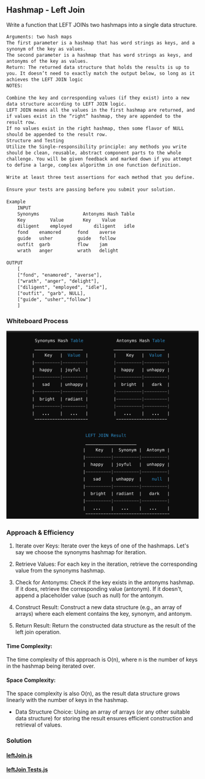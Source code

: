 ## Hashmap - Left Join
Write a function that LEFT JOINs two hashmaps into a single data structure.

    Arguments: two hash maps
    The first parameter is a hashmap that has word strings as keys, and a synonym of the key as values.
    The second parameter is a hashmap that has word strings as keys, and antonyms of the key as values.
    Return: The returned data structure that holds the results is up to you. It doesn’t need to exactly match the output below, so long as it achieves the LEFT JOIN logic
    NOTES:
    
    Combine the key and corresponding values (if they exist) into a new data structure according to LEFT JOIN logic.
    LEFT JOIN means all the values in the first hashmap are returned, and if values exist in the “right” hashmap, they are appended to the result row.
    If no values exist in the right hashmap, then some flavor of NULL should be appended to the result row.
    Structure and Testing
    Utilize the Single-responsibility principle: any methods you write should be clean, reusable, abstract component parts to the whole challenge. You will be given feedback and marked down if you attempt to define a large, complex algorithm in one function definition.
    
    Write at least three test assertions for each method that you define.
    
    Ensure your tests are passing before you submit your solution.
    
    Example
        INPUT
        Synonyms          	 	Antonyms Hash Table	 
        Key	        Value	 	Key	   Value
        diligent	employed        diligent   idle
        fond	enamored	  fond	  averse
        guide	usher	 	  guide	  follow
        outfit	garb	 	  flow	  jam
        wrath	anger	 	  wrath	  delight

    OUTPUT
        [
        ["fond", "enamored", "averse"],
        ["wrath", "anger", "delight"],
        ["diligent", "employed", "idle"],
        ["outfit", "garb", NULL],
        ["guide", "usher","follow"]
        ]
### Whiteboard Process
![img.png](img.png)<!-- Embedded whiteboard image -->


### Approach & Efficiency
1. Iterate over Keys: Iterate over the keys of one of the hashmaps. Let's say we choose the synonyms hashmap for iteration.

2. Retrieve Values: For each key in the iteration, retrieve the corresponding value from the synonyms hashmap.

3. Check for Antonyms: Check if the key exists in the antonyms hashmap. If it does, retrieve the corresponding value (antonym). If it doesn't, append a placeholder value (such as null) for the antonym.

4. Construct Result: Construct a new data structure (e.g., an array of arrays) where each element contains the key, synonym, and antonym.

5. Return Result: Return the constructed data structure as the result of the left join operation.



#### Time Complexity: 
The time complexity of this approach is O(n), where n is the number of keys in the hashmap being iterated over.

#### Space Complexity: 
The space complexity is also O(n), as the result data structure grows linearly with the number of keys in the hashmap.


* Data Structure Choice: Using an array of arrays (or any other suitable data structure) for storing the result ensures efficient construction and retrieval of values.

### Solution  
#### [leftJoin.js](leftJoin.js)

#### [leftJoin Tests.js](leftJoin.test.js)
<!-- Show how to run your code, and examples of it in action -->